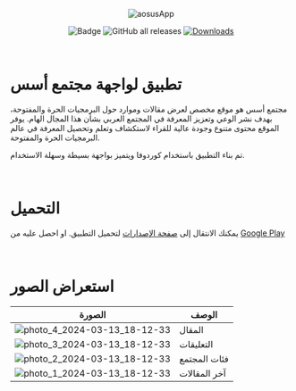 <div align="center">
  
![aosusApp](https://github.com/rn0x/aosus_android/assets/76129163/ef3a88de-f465-4dfb-941b-11ea44e8215d)
  
![Badge](https://img.shields.io/github/v/release/rn0x/aosus_android)
![GitHub all releases](https://img.shields.io/github/downloads/rn0x/aosus_android/total?color=blue&label=Total%20Downloads)
[![Downloads](https://playbadges.pavi2410.me/badge/downloads?id=org.aosus.discourse)](https://play.google.com/store/apps/details?id=org.aosus.discourse)

</div> 

<br>


# تطبيق لواجهة مجتمع أسس

مجتمع أسس هو موقع مخصص لعرض مقالات وموارد حول البرمجيات الحرة والمفتوحة، بهدف نشر الوعي وتعزيز المعرفة في المجتمع العربي بشأن هذا المجال الهام. يوفر الموقع محتوى متنوع وجودة عالية للقراء لاستكشاف وتعلم وتحصيل المعرفة في عالم البرمجيات الحرة والمفتوحة.

تم بناء التطبيق باستخدام كوردوفا ويتميز بواجهة بسيطة وسهلة الاستخدام.


<br>

# التحميل

يمكنك الانتقال إلى [صفحة الإصدارات](https://github.com/rn0x/aosus_android/releases) لتحميل التطبيق. او احصل عليه من [Google Play](https://play.google.com/store/apps/details?id=org.aosus.discourse)


<br>

# استعراض الصور


<div align="center">
  

| الصورة | الوصف |
|---------|--------|
| ![photo_4_2024-03-13_18-12-33](https://github.com/rn0x/aosus_android/assets/76129163/f745eb54-525a-4d0c-95dc-e3107532bbf4) | المقال |
| ![photo_3_2024-03-13_18-12-33](https://github.com/rn0x/aosus_android/assets/76129163/3962a54a-a4ab-415d-827c-0da6ab1ea940) | التعليقات |
| ![photo_2_2024-03-13_18-12-33](https://github.com/rn0x/aosus_android/assets/76129163/8d11d524-4bcd-4706-82b8-3f2025071ee9) | فئات المجتمع |
| ![photo_1_2024-03-13_18-12-33](https://github.com/rn0x/aosus_android/assets/76129163/baacd215-a799-4d11-a5db-d44134fcf481) | آخر المقالات |


</div>

